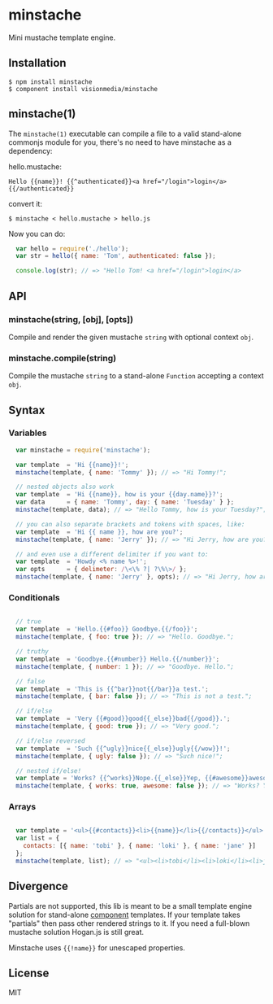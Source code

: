 
# minstache

  Mini mustache template engine.

## Installation

    $ npm install minstache
    $ component install visionmedia/minstache

## minstache(1)

  The `minstache(1)` executable can compile a file to a valid
  stand-alone commonjs module for you, there's no need to have minstache
  as a dependency:

  hello.mustache:

```
Hello {{name}}! {{^authenticated}}<a href="/login">login</a>{{/authenticated}}
```

  convert it:

```
$ minstache < hello.mustache > hello.js
```

Now you can do:

```js
  var hello = require('./hello');
  var str = hello({ name: 'Tom', authenticated: false }); 

  console.log(str); // => "Hello Tom! <a href="/login">login</a>
```
## API

### minstache(string, [obj], [opts])

  Compile and render the given mustache `string` with optional context `obj`.

### minstache.compile(string)

  Compile the mustache `string` to a stand-alone `Function` accepting a context `obj`.

## Syntax

### Variables

```js
  var minstache = require('minstache');

  var template  = 'Hi {{name}}!';
  minstache(template, { name: 'Tommy' }); // => "Hi Tommy!";

  // nested objects also work
  var template  = 'Hi {{name}}, how is your {{day.name}}?';
  var data      = { name: 'Tommy', day: { name: 'Tuesday' } };
  minstache(template, data); // => "Hello Tommy, how is your Tuesday?";

  // you can also separate brackets and tokens with spaces, like:
  var template  = 'Hi {{ name }}, how are you?';
  minstache(template, { name: 'Jerry' }); // => "Hi Jerry, how are you?";

  // and even use a different delimiter if you want to:
  var template  = 'Howdy <% name %>!';
  var opts      = { delimeter: /\<\% ?| ?\%\>/ };
  minstache(template, { name: 'Jerry' }, opts); // => "Hi Jerry, how are you?";
```

### Conditionals

```js

  // true
  var template  = 'Hello.{{#foo}} Goodbye.{{/foo}}';
  minstache(template, { foo: true }); // => "Hello. Goodbye.";

  // truthy
  var template  = 'Goodbye.{{#number}} Hello.{{/number}}';
  minstache(template, { number: 1 }); // => "Goodbye. Hello.";

  // false 
  var template  = 'This is {{^bar}}not{{/bar}}a test.';
  minstache(template, { bar: false }); // => "This is not a test.";

  // if/else
  var template  = 'Very {{#good}}good{{_else}}bad{{/good}}.';
  minstache(template, { good: true }); // => "Very good.";

  // if/else reversed
  var template  = 'Such {{^ugly}}nice{{_else}}ugly{{/wow}}!';
  minstache(template, { ugly: false }); // => "Such nice!";

  // nested if/else!
  var template = 'Works? {{^works}}Nope.{{_else}}Yep, {{#awesome}}awesome{{_else}}cool{{/awesome}}!{{/works}}'
  minstache(template, { works: true, awesome: false }); // => "Works? Yep, cool!";
```

### Arrays

```js

  var template = '<ul>{{#contacts}}<li>{{name}}</li>{{/contacts}}</ul>';
  var list = { 
    contacts: [{ name: 'tobi' }, { name: 'loki' }, { name: 'jane' }] 
  };
  minstache(template, list); // => "<ul><li>tobi</li><li>loki</li><li>jane</li></ul>";

```

## Divergence

  Partials are not supported, this lib is meant to be a small template engine solution for stand-alone [component](http://github.com/component) templates. If your template takes "partials" then pass other rendered strings to it. If you need a full-blown mustache solution Hogan.js is still great.

  Minstache uses `{{!name}}` for unescaped properties.

## License

  MIT
